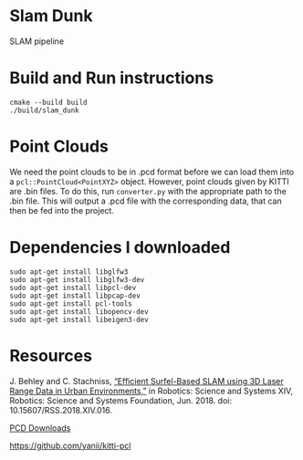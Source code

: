 # Slam Dunk

SLAM pipeline

# Build and Run instructions

```
cmake --build build
./build/slam_dunk
```

# Point Clouds
We need the point clouds to be in .pcd format before we can load them into a `pcl::PointCloud<PointXYZ>` object. However, point clouds given by KITTI are .bin files.
To do this, run `converter.py` with the appropriate path to the .bin file. This will output a .pcd file with the corresponding data, that can then be fed into the project.

# Dependencies I downloaded

```
sudo apt-get install libglfw3
sudo apt-get install libglfw3-dev
sudo apt-get install libpcl-dev
sudo apt-get install libpcap-dev
sudo apt-get install pcl-tools
sudo apt-get install libopencv-dev
sudo apt-get install libeigen3-dev

```

# Resources
J. Behley and C. Stachniss, [“Efficient Surfel-Based SLAM using 3D Laser Range Data in Urban Environments,”](http://www.roboticsproceedings.org/rss14/p16.pdf) in Robotics: Science and Systems XIV, Robotics: Science and Systems Foundation, Jun. 2018. doi: 10.15607/RSS.2018.XIV.016.

[PCD Downloads](https://sourceforge.net/projects/pointclouds/files/)

https://github.com/yanii/kitti-pcl
